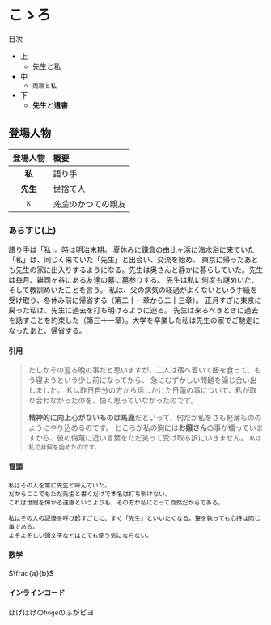 # こゝろ

目次

* 上
    * 先生と私
* 中
    * `両親と私`
* 下
    * **先生と遺書**

## 登場人物

|登場人物|概要|
|:-----:|:--|
|**私**|語り手|
|**先生**|世捨て人|
|`K`|*先生*のかつての親友|

### あらすじ(上)

語り手は「私」。時は明治末期。
夏休みに鎌倉の由比ヶ浜に海水浴に来ていた「私」は、同じく来ていた「先生」と出会い、交流を始め、
東京に帰ったあとも先生の家に出入りするようになる。先生は奥さんと静かに暮らしていた。先生は毎月、雑司ヶ谷にある友達の墓に墓参りする。
先生は私に何度も謎めいた、そして教訓めいたことを言う。
私は、父の病気の経過がよくないという手紙を受け取り、冬休み前に帰省する（第二十一章から二十三章）。
正月すぎに東京に戻った私は、先生に過去を打ち明けるように迫る。
先生は来るべきときに過去を話すことを約束した（第三十一章）。大学を卒業した私は先生の家でご馳走になったあと、帰省する。

#### 引用

> たしかその翌る晩の事だと思いますが、二人は宿へ着いて飯を食って、もう寝ようという少し前になってから、
> 急にむずかしい問題を論じ合い出しました。
> Ｋは昨日自分の方から話しかけた日蓮の事について、私が取り合わなかったのを、快く思っていなかったのです。
>
> **精神的に向上心がないものは馬鹿**だといって、何だか私をさも軽薄もののようにやり込めるのです。
> ところが私の胸には**お嬢さん**の事が蟠っていますから、彼の侮蔑に近い言葉をただ笑って受け取る訳にいきません。
> `私は私で弁解を始めたのです。`

#### 冒頭

```text
私はその人を常に先生と呼んでいた。
だからここでもただ先生と書くだけで本名は打ち明けない。
これは世間を憚かる遠慮というよりも、その方が私にとって自然だからである。

私はその人の記憶を呼び起すごとに、すぐ「先生」といいたくなる。筆を執っても心持は同じ事である。
よそよそしい頭文字などはとても使う気にならない。
```

#### 数学

$\frac{a}{b}$

#### インラインコード

ほげほげの`hoge`のふがピヨ